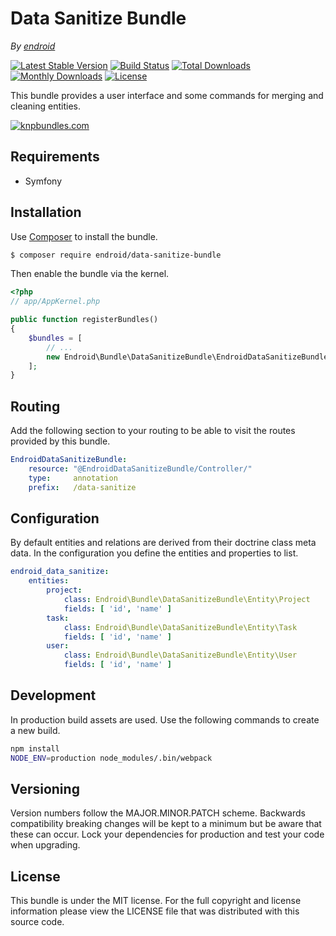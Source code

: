 Data Sanitize Bundle
====================

*By [endroid](http://endroid.nl/)*

[![Latest Stable Version](http://img.shields.io/packagist/v/endroid/data-sanitize-bundle.svg)](https://packagist.org/packages/endroid/data-sanitize-bundle)
[![Build Status](http://img.shields.io/travis/endroid/EndroidDataSanitizeBundle.svg)](http://travis-ci.org/endroid/EndroidDataSanitizeBundle)
[![Total Downloads](http://img.shields.io/packagist/dt/endroid/data-sanitize-bundle.svg)](https://packagist.org/packages/endroid/data-sanitize-bundle)
[![Monthly Downloads](http://img.shields.io/packagist/dm/endroid/data-sanitize-bundle.svg)](https://packagist.org/packages/endroid/data-sanitize-bundle)
[![License](http://img.shields.io/packagist/l/endroid/data-sanitize-bundle.svg)](https://packagist.org/packages/endroid/data-sanitize-bundle)

This bundle provides a user interface and some commands for merging and
cleaning entities.

[![knpbundles.com](http://knpbundles.com/endroid/EndroidDataSanitizeBundle/badge-short)](http://knpbundles.com/endroid/EndroidDataSanitizeBundle)

## Requirements

* Symfony

## Installation

Use [Composer](https://getcomposer.org/) to install the bundle.

``` bash
$ composer require endroid/data-sanitize-bundle
```

Then enable the bundle via the kernel.

``` php
<?php
// app/AppKernel.php

public function registerBundles()
{
    $bundles = [
        // ...
        new Endroid\Bundle\DataSanitizeBundle\EndroidDataSanitizeBundle(),
    ];
}
```

## Routing

Add the following section to your routing to be able to visit the routes
provided by this bundle.

``` yml
EndroidDataSanitizeBundle:
    resource: "@EndroidDataSanitizeBundle/Controller/"
    type:     annotation
    prefix:   /data-sanitize
```

## Configuration

By default entities and relations are derived from their doctrine class meta
data. In the configuration you define the entities and properties to list.

``` yml
endroid_data_sanitize:
    entities:
        project:
            class: Endroid\Bundle\DataSanitizeBundle\Entity\Project
            fields: [ 'id', 'name' ]
        task:
            class: Endroid\Bundle\DataSanitizeBundle\Entity\Task
            fields: [ 'id', 'name' ]
        user:
            class: Endroid\Bundle\DataSanitizeBundle\Entity\User
            fields: [ 'id', 'name' ]
```

## Development

In production build assets are used. Use the following commands to create a new build.

``` bash
npm install
NODE_ENV=production node_modules/.bin/webpack
```

## Versioning

Version numbers follow the MAJOR.MINOR.PATCH scheme. Backwards compatibility
breaking changes will be kept to a minimum but be aware that these can occur.
Lock your dependencies for production and test your code when upgrading.

## License

This bundle is under the MIT license. For the full copyright and license
information please view the LICENSE file that was distributed with this source code.
